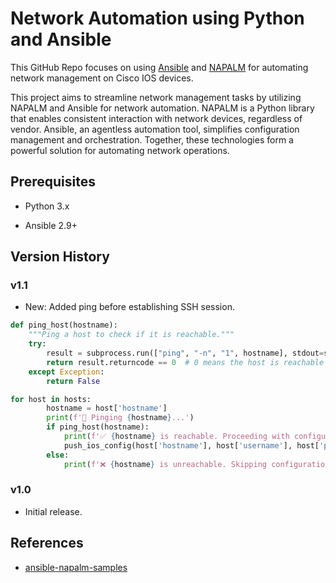 # Network Automation using Python and Ansible
This GitHub Repo focuses on using [Ansible](https://www.redhat.com/en/technologies/management/ansible/network-automation?sc_cid=7015Y000003t7aWQAQ) and [NAPALM](https://github.com/napalm-automation/napalm) for automating network management on Cisco IOS devices.

This project aims to streamline network management tasks by utilizing NAPALM and Ansible for network automation. NAPALM is a Python library that enables consistent interaction with network devices, regardless of vendor. Ansible, an agentless automation tool, simplifies configuration management and orchestration. Together, these technologies form a powerful solution for automating network operations.

## Prerequisites

- Python 3.x

- Ansible 2.9+

## Version History

### v1.1
- New: Added ping before establishing SSH session.
```python
def ping_host(hostname):
    """Ping a host to check if it is reachable."""
    try:
        result = subprocess.run(["ping", "-n", "1", hostname], stdout=subprocess.DEVNULL, stderr=subprocess.DEVNULL)
        return result.returncode == 0  # 0 means the host is reachable
    except Exception:
        return False

for host in hosts:
        hostname = host['hostname']
        print(f'🔎 Pinging {hostname}...')
        if ping_host(hostname):
            print(f'✅ {hostname} is reachable. Proceeding with configuration...')
            push_ios_config(host['hostname'], host['username'], host['password'], config_commands)
        else:
            print(f'❌ {hostname} is unreachable. Skipping configuration.')
```
### v1.0
- Initial release.

## References

- [ansible-napalm-samples](https://github.com/network-automation/ansible-napalm-samples)
